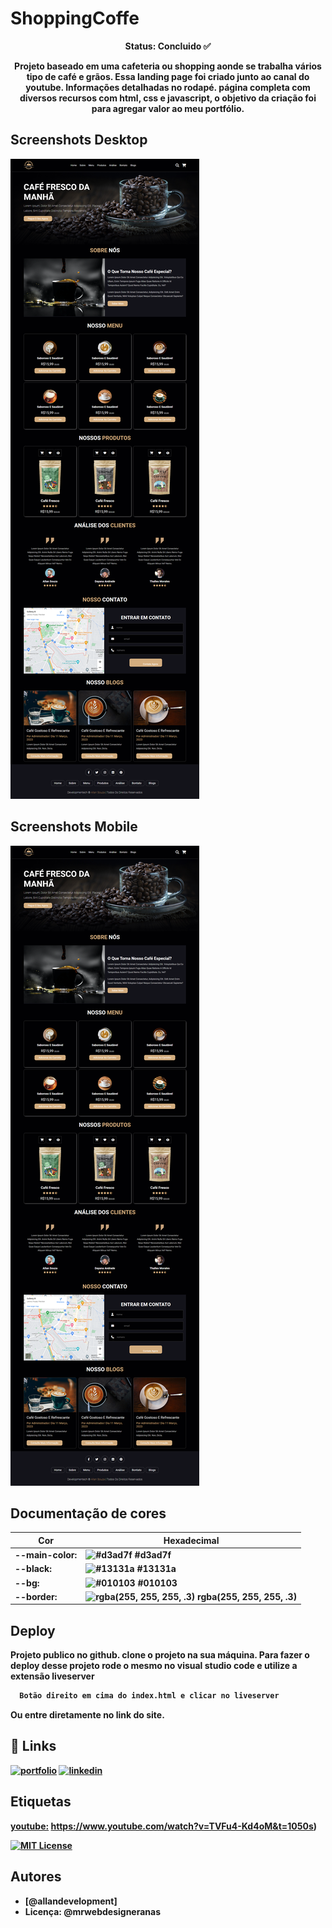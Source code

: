 # ShoppingCoffe
<p align="center"><b>Status: Concluido ✅ </p>
  
  <p align="center"><b>Projeto baseado em uma cafeteria ou shopping aonde se trabalha vários tipo de café e grãos. Essa landing page foi criado junto ao canal do youtube. Informações detalhadas no rodapé. página completa com diversos recursos com html, css e javascript, o objetivo da criação foi para agregar valor ao meu portfólio.  </p>



## Screenshots Desktop

![App Screenshot](https://github.com/AllanSouzaSilva/ShopCoffe/blob/main/assets/img/LandingPage.png)
    
    

## Screenshots Mobile

![App Screenshot](https://github.com/AllanSouzaSilva/ShopCoffe/blob/main/assets/img/LandingPage.png)

## Documentação de cores

| Cor               | Hexadecimal                                                |
| ----------------- | ---------------------------------------------------------------- |
| --main-color:       | ![#d3ad7f](https://via.placeholder.com/10/0a192f?text=+) #d3ad7f |
| --black:      | ![#13131a](https://via.placeholder.com/10/f8f8f8?text=+) #13131a |
|  --bg:       | ![#010103](https://via.placeholder.com/10/00b48a?text=+) #010103 |
|  --border:      | ![rgba(255, 255, 255, .3)](https://via.placeholder.com/10/00b48a?text=+) rgba(255, 255, 255, .3) |


## Deploy
Projeto publico no github.
clone o projeto na sua máquina.
Para fazer o deploy desse projeto rode o mesmo no visual studio code e utilize a extensão liveserver

```bash
  Botão direito em cima do index.html e clicar no liveserver 
```
Ou entre diretamente no link do site.

## 🔗 Links
[![portfolio](https://img.shields.io/badge/my_portfolio-000?style=for-the-badge&logo=ko-fi&logoColor=white)](https://developmentech.com.br/)
[![linkedin](https://img.shields.io/badge/linkedin-0A66C2?style=for-the-badge&logo=linkedin&logoColor=white)](https://www.linkedin.com/in/allan-souza-794164146/)



## Etiquetas

 [youtube:](https://www.github.com/octokatherine)
 https://www.youtube.com/watch?v=TVFu4-Kd4oM&t=1050s)

[![MIT License](https://img.shields.io/badge/License-MIT-green.svg)](https://choosealicense.com/licenses/mit/)

## Autores

- [@allandevelopment]
- Licença:  @mrwebdesigneranas  
